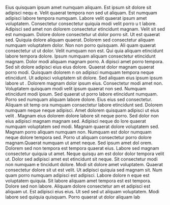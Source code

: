 Eius quisquam ipsum amet numquam aliquam. Est ipsum sit dolore sit adipisci nequ
e. Velit quaerat tempora non sed ut aliquam. Est numquam adipisci labore tempora numquam. Labore velit
 quaerat ipsum amet voluptatem. Consectetur consectetur quiquia modi velit porro u
t labore. Adipisci sed amet non dolorem consectetur etincidunt magnam. Velit sit sed est numquam.  Dolore dolore consectetur ut dolor porro sit. Ut est
 quaerat sed. Quiquia dolore aliquam quaerat. Dolorem sed consectetur aliquam numquam voluptatem dolor. Non non porro quisquam. Ali
quam quaerat consectetur ut ut dolor. Velit numquam non est. Qui
quia aliquam etincidunt labore tempora dolore. Ipsum numquam aliquam consectetur etincidunt magnam.  Dolor modi aliquam magnam porro. A
dipisci amet porro tempora. Sed sit dolore adipisci eius eius dolore. Quaerat dolor magnam quaerat porro modi. Quisquam dolorem n
on adipisci numquam tempora neque etincidunt. Ut adipisci voluptatem sit dolore.  Sed aliquam eius ipsum ipsum labore ut
. Dolorem magnam dolor ipsum eius. Consectetur modi amet non. Voluptatem quisquam modi velit ipsum quaerat non sed. Numquam etincidunt
 modi ipsum. Sed quaerat ut porro labore etincidunt numquam.  Porro sed numquam aliquam labore dolore. Eius eius sed consectetur. Aliquam sit temp
ora numquam consectetur labore etincidunt sed. Dolorem numquam neque neque adipisci. Amet dolorem quisquam adipisci ut eius velit
.  Magnam eius dolorem dolore labore sit neque porro. Sed dolor non eius adipisci magnam magnam sed. Adipisci neque do
lore quaerat numquam voluptatem sed modi. Magnam quaerat dolore voluptatem sed. Magnam porro aliquam numquam non. Numquam est
 dolor numquam neque dolore tempora sed. Porro ut aliquam consectetur porro dolore magnam.Quaerat numquam ut amet neque. Sed ipsum amet dol
orem. Dolorem sed non tempora est tempora quaerat eius. Labore sed magnam consectetur quiquia ut amet. Neque quisqu
am est dolor dolor tempora velit ut. Dolor sed adipisci amet est etincidunt sit neque. Sit consectetur modi non numquam e
tincidunt dolore. Modi sit dolore amet voluptatem. Quaerat consectetur dolore sit ut est velit. Ut adipisci quiquia sed magnam sit.  Num
quam porro numquam adipisci est adipisci. Labore dolore n
eque est voluptatem quiquia. Sit labore aliquam amet tempora est est tempora. Dolore sed non labore. Aliquam dolore consectetur am
et adipisci est aliquam ut. Est adipisci eius eius.  Ut sed sed ut aliquam voluptatem. Modi labore sed quiquia quisquam. Porro quaerat ut dolor aliquam lab
